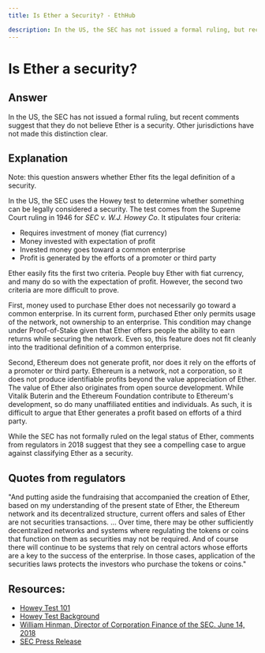 ```yaml
---
title: Is Ether a Security? - EthHub

description: In the US, the SEC has not issued a formal ruling, but recent comments suggest that they do not believe Ether is a security.
---
```


# Is Ether a security?

## Answer

In the US, the SEC has not issued a formal ruling, but recent comments suggest that they do not believe Ether is a security. Other jurisdictions have not made this distinction clear.

## Explanation

Note: this question answers whether Ether fits the legal definition of a security.

In the US, the SEC uses the Howey test to determine whether something can be legally considered a security. The test comes from the Supreme Court ruling in 1946 for _SEC v. W.J. Howey Co_. It stipulates four criteria:

* Requires investment of money \(fiat currency\)
* Money invested with expectation of profit
* Invested money goes toward a common enterprise
* Profit is generated by the efforts of a promoter or third party

Ether easily fits the first two criteria. People buy Ether with fiat currency, and many do so with the expectation of profit. However, the second two criteria are more difficult to prove.

First, money used to purchase Ether does not necessarily go toward a common enterprise. In its current form, purchased Ether only permits usage of the network, not ownership to an enterprise. This condition may change under Proof-of-Stake given that Ether offers people the ability to earn returns while securing the network. Even so, this feature does not fit cleanly into the traditional definition of a common enterprise.

Second, Ethereum does not generate profit, nor does it rely on the efforts of a promoter or third party. Ethereum is a network, not a corporation, so it does not produce identifiable profits beyond the value appreciation of Ether. The value of Ether also originates from open source development. While Vitalik Buterin and the Ethereum Foundation contribute to Ethereum's development, so do many unaffiliated entities and individuals. As such, it is difficult to argue that Ether generates a profit based on efforts of a third party.

While the SEC has not formally ruled on the legal status of Ether, comments from regulators in 2018 suggest that they see a compelling case to argue against classifying Ether as a security.

## Quotes from regulators

"And putting aside the fundraising that accompanied the creation of Ether, based on my understanding of the present state of Ether, the Ethereum network and its decentralized structure, current offers and sales of Ether are not securities transactions. ... Over time, there may be other sufficiently decentralized networks and systems where regulating the tokens or coins that function on them as securities may not be required. And of course there will continue to be systems that rely on central actors whose efforts are a key to the success of the enterprise. In those cases, application of the securities laws protects the investors who purchase the tokens or coins."

## Resources:

* [Howey Test 101](https://consumer.findlaw.com/securities-law/what-is-the-howey-test.html)
* [Howey Test Background](https://en.wikipedia.org/wiki/SEC_v._W._J._Howey_Co.)
* [William Hinman, Director of Corporation Finance of the SEC. June 14, 2018](https://www.sec.gov/news/speech/speech-hinman-061418)
* [SEC Press Release](https://www.sec.gov/news/speech/speech-hinman-061418)


